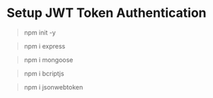# Setup JWT Token Authentication 

> npm init -y

> npm i express

> npm i mongoose

> npm i bcriptjs

> npm i jsonwebtoken
